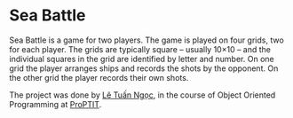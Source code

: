 # Sea Battle

Sea Battle is a game for two players. The game is played on four grids, two for each player. The grids are typically square – usually 10×10 – and the individual squares in the grid are identified by letter and number. On one grid the player arranges ships and records the shots by the opponent. On the other grid the player records their own shots.

The project was done by [Lê Tuấn Ngọc](https://github.com/0sym1), in the course of Object Oriented Programming at [ProPTIT](https://proptit.com/).